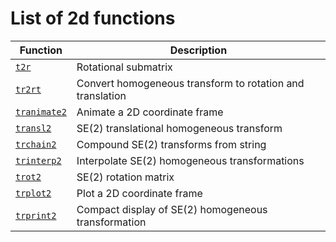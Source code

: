 ---
---
# List of 2d functions
| Function | Description|
|---|---|
|[`t2r`](t2r.html) | Rotational submatrix |
|[`tr2rt`](tr2rt.html) | Convert homogeneous transform to rotation and translation |
|[`tranimate2`](tranimate2.html) | Animate a 2D coordinate frame |
|[`transl2`](transl2.html) | SE(2) translational homogeneous transform |
|[`trchain2`](trchain2.html) | Compound SE(2) transforms from string |
|[`trinterp2`](trinterp2.html) | Interpolate SE(2) homogeneous transformations |
|[`trot2`](trot2.html) | SE(2) rotation matrix |
|[`trplot2`](trplot2.html) | Plot a 2D coordinate frame |
|[`trprint2`](trprint2.html) | Compact display of SE(2) homogeneous transformation |
